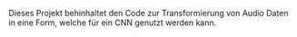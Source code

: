 Dieses Projekt behinhaltet den Code zur Transformierung von Audio Daten in eine Form, welche für ein CNN genutzt werden kann.
